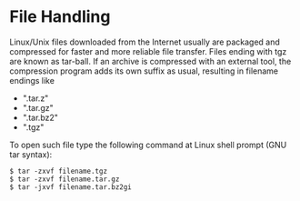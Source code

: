 # File Handling
Linux/Unix files downloaded from the Internet usually are packaged and compressed for faster and more reliable file transfer. Files ending with tgz are known as tar-ball. If an archive is compressed with an external tool, the compression program adds its own suffix as usual, resulting in filename endings like

* ".tar.z"
* ".tar.gz"
* ".tar.bz2"
* ".tgz"

To open such file type the following command at Linux shell prompt (GNU tar syntax):
```shell
$ tar -zxvf filename.tgz
$ tar -zxvf filename.tar.gz
$ tar -jxvf filename.tar.bz2gi
```